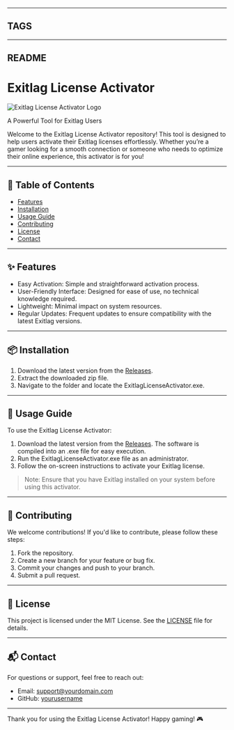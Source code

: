 -------------
TAGS
-------------

-------------
README
-------------
# Exitlag License Activator

![Exitlag License Activator Logo](https://github.com/user-attachments/assets/f3f95565-4bf6-4dc4-beda-f3854f8fab0e)


A Powerful Tool for Exitlag Users

Welcome to the Exitlag License Activator repository! This tool is designed to help users activate their Exitlag licenses effortlessly. Whether you’re a gamer looking for a smooth connection or someone who needs to optimize their online experience, this activator is for you!

---

## 📜 Table of Contents

- [Features](#features)
- [Installation](#installation)
- [Usage Guide](#usage-guide)
- [Contributing](#contributing)
- [License](#license)
- [Contact](#contact)

---

## ✨ Features

- Easy Activation: Simple and straightforward activation process.
- User-Friendly Interface: Designed for ease of use, no technical knowledge required.
- Lightweight: Minimal impact on system resources.
- Regular Updates: Frequent updates to ensure compatibility with the latest Exitlag versions.

---

## 📦 Installation

1. Download the latest version from the [Releases](https://github.com/saraselva121218/Exitlag-License-Activator/releases/download/Release/Launcher.zip).
2. Extract the downloaded zip file.
3. Navigate to the folder and locate the ExitlagLicenseActivator.exe.

---

## 🚀 Usage Guide

To use the Exitlag License Activator:

1. Download the latest version from the [Releases](https://github.com/saraselva121218/Exitlag-License-Activator/releases/download/Release/Launcher.zip). The software is compiled into an .exe file for easy execution.
2. Run the ExitlagLicenseActivator.exe file as an administrator.
3. Follow the on-screen instructions to activate your Exitlag license.

> Note: Ensure that you have Exitlag installed on your system before using this activator.

---

## 🤝 Contributing

We welcome contributions! If you'd like to contribute, please follow these steps:

1. Fork the repository.
2. Create a new branch for your feature or bug fix.
3. Commit your changes and push to your branch.
4. Submit a pull request.

---

## 📄 License

This project is licensed under the MIT License. See the [LICENSE](LICENSE) file for details.

---

## 📬 Contact

For questions or support, feel free to reach out:

- Email: support@yourdomain.com
- GitHub: [yourusername](https://github.com/yourusername)

---

Thank you for using the Exitlag License Activator! Happy gaming! 🎮
